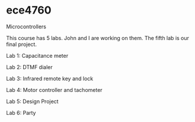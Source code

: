 ece4760
=======

Microcontrollers

This course has 5 labs. John and I are working on them. The fifth lab is our final project.

Lab 1: Capacitance meter

Lab 2: DTMF dialer

Lab 3: Infrared remote key and lock

Lab 4: Motor controller and tachometer

Lab 5: Design Project

Lab 6: Party
